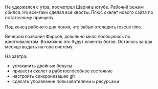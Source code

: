 Не удержался с утра, посмотрел Шария в ютубе.
Рабочий режим сбился.
Но всё-таки сделал все хвосты.
Плюс скелет нового сайта по остаточному принципу.

Под конец рабочего дня понял, что забыл отследить rescue time.

Вечером позвонил Фирсов, довольно мило пообщались по криптовалютам.
Возможно это будут клиенты ботов. Осталось за два месяца выдать на гора систему.

На завтра:
  * устаканить двойные бонусы
  * привести скелет в работоспособное состояние
  * настроить синхронизацию git
  * сделать управление пользователями и ресурсами